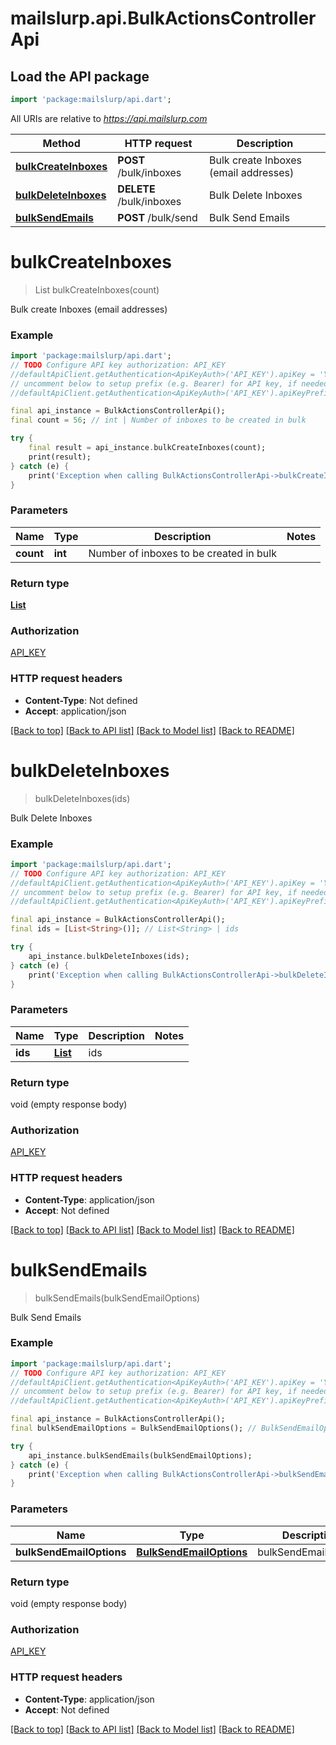 # mailslurp.api.BulkActionsControllerApi

## Load the API package
```dart
import 'package:mailslurp/api.dart';
```

All URIs are relative to *https://api.mailslurp.com*

Method | HTTP request | Description
------------- | ------------- | -------------
[**bulkCreateInboxes**](BulkActionsControllerApi#bulkcreateinboxes) | **POST** /bulk/inboxes | Bulk create Inboxes (email addresses)
[**bulkDeleteInboxes**](BulkActionsControllerApi#bulkdeleteinboxes) | **DELETE** /bulk/inboxes | Bulk Delete Inboxes
[**bulkSendEmails**](BulkActionsControllerApi#bulksendemails) | **POST** /bulk/send | Bulk Send Emails


# **bulkCreateInboxes**
> List<Inbox> bulkCreateInboxes(count)

Bulk create Inboxes (email addresses)

### Example 
```dart
import 'package:mailslurp/api.dart';
// TODO Configure API key authorization: API_KEY
//defaultApiClient.getAuthentication<ApiKeyAuth>('API_KEY').apiKey = 'YOUR_API_KEY';
// uncomment below to setup prefix (e.g. Bearer) for API key, if needed
//defaultApiClient.getAuthentication<ApiKeyAuth>('API_KEY').apiKeyPrefix = 'Bearer';

final api_instance = BulkActionsControllerApi();
final count = 56; // int | Number of inboxes to be created in bulk

try { 
    final result = api_instance.bulkCreateInboxes(count);
    print(result);
} catch (e) {
    print('Exception when calling BulkActionsControllerApi->bulkCreateInboxes: $e\n');
}
```

### Parameters

Name | Type | Description  | Notes
------------- | ------------- | ------------- | -------------
 **count** | **int**| Number of inboxes to be created in bulk | 

### Return type

[**List<Inbox>**](Inbox)

### Authorization

[API_KEY](../README#API_KEY)

### HTTP request headers

 - **Content-Type**: Not defined
 - **Accept**: application/json

[[Back to top]](#) [[Back to API list]](../README#documentation-for-api-endpoints) [[Back to Model list]](../README#documentation-for-models) [[Back to README]](../README)

# **bulkDeleteInboxes**
> bulkDeleteInboxes(ids)

Bulk Delete Inboxes

### Example 
```dart
import 'package:mailslurp/api.dart';
// TODO Configure API key authorization: API_KEY
//defaultApiClient.getAuthentication<ApiKeyAuth>('API_KEY').apiKey = 'YOUR_API_KEY';
// uncomment below to setup prefix (e.g. Bearer) for API key, if needed
//defaultApiClient.getAuthentication<ApiKeyAuth>('API_KEY').apiKeyPrefix = 'Bearer';

final api_instance = BulkActionsControllerApi();
final ids = [List<String>()]; // List<String> | ids

try { 
    api_instance.bulkDeleteInboxes(ids);
} catch (e) {
    print('Exception when calling BulkActionsControllerApi->bulkDeleteInboxes: $e\n');
}
```

### Parameters

Name | Type | Description  | Notes
------------- | ------------- | ------------- | -------------
 **ids** | [**List<String>**](String)| ids | 

### Return type

void (empty response body)

### Authorization

[API_KEY](../README#API_KEY)

### HTTP request headers

 - **Content-Type**: application/json
 - **Accept**: Not defined

[[Back to top]](#) [[Back to API list]](../README#documentation-for-api-endpoints) [[Back to Model list]](../README#documentation-for-models) [[Back to README]](../README)

# **bulkSendEmails**
> bulkSendEmails(bulkSendEmailOptions)

Bulk Send Emails

### Example 
```dart
import 'package:mailslurp/api.dart';
// TODO Configure API key authorization: API_KEY
//defaultApiClient.getAuthentication<ApiKeyAuth>('API_KEY').apiKey = 'YOUR_API_KEY';
// uncomment below to setup prefix (e.g. Bearer) for API key, if needed
//defaultApiClient.getAuthentication<ApiKeyAuth>('API_KEY').apiKeyPrefix = 'Bearer';

final api_instance = BulkActionsControllerApi();
final bulkSendEmailOptions = BulkSendEmailOptions(); // BulkSendEmailOptions | bulkSendEmailOptions

try { 
    api_instance.bulkSendEmails(bulkSendEmailOptions);
} catch (e) {
    print('Exception when calling BulkActionsControllerApi->bulkSendEmails: $e\n');
}
```

### Parameters

Name | Type | Description  | Notes
------------- | ------------- | ------------- | -------------
 **bulkSendEmailOptions** | [**BulkSendEmailOptions**](BulkSendEmailOptions)| bulkSendEmailOptions | 

### Return type

void (empty response body)

### Authorization

[API_KEY](../README#API_KEY)

### HTTP request headers

 - **Content-Type**: application/json
 - **Accept**: Not defined

[[Back to top]](#) [[Back to API list]](../README#documentation-for-api-endpoints) [[Back to Model list]](../README#documentation-for-models) [[Back to README]](../README)

